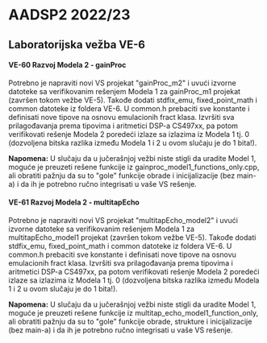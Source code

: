﻿
# AADSP2 2022/23

## Laboratorijska vežba VE-6

#### VE-60 Razvoj Modela 2 - gainProc 

Potrebno je napraviti novi VS projekat "gainProc_m2" i uvući izvorne datoteke sa verifikovanim rešenjem Modela 1 za gainProc_m1 projekat (završen tokom vežbe VE-5). Takođe dodati stdfix_emu, fixed_point_math i common datoteke iz foldera VE-6. U common.h prebaciti sve konstante i definisati nove tipove na osnovu emulacionih fract klasa. Izvršiti sva prilagođavanja prema tipovima i aritmetici DSP-a CS497xx, pa potom verifikovati rešenje Modela 2 poredeći izlaze sa izlazima iz Modela 1 tj. 0 (dozvoljena bitska razlika između Modela 1 i 2 u ovom slučaju je do 1 bita!).

**Napomena:** U slučaju da u jučerašnjoj vežbi niste stigli da uradite Model 1, moguće je preuzeti rešene funkcije iz gainproc_model1_functions_only.cpp, ali obratiti pažnju da su to "gole" funkcije obrade i inicijalizacije (bez main-a) i da ih je potrebno ručno integrisati u vaše VS rešenje. 

#### VE-61 Razvoj Modela 2 - multitapEcho 

Potrebno je napraviti novi VS projekat "multitapEcho_model2" i uvući izvorne datoteke sa verifikovanim rešenjem Modela 1 za multitapEcho_model1 projekat (završen tokom vežbe VE-5). Takođe dodati stdfix_emu, fixed_point_math i common datoteke iz foldera VE-6. U common.h prebaciti sve konstante i definisati nove tipove na osnovu emulacionih fract klasa. Izvršiti sva prilagođavanja prema tipovima i aritmetici DSP-a CS497xx, pa potom verifikovati rešenje Modela 2 poredeći izlaze sa izlazima iz Modela 1 tj. 0 (dozvoljena bitska razlika između Modela 1 i 2 u ovom slučaju je do 1 bita!).

**Napomena:** U slučaju da u jučerašnjoj vežbi niste stigli da uradite Model 1, moguće je preuzeti rešene funkcije iz multitap_echo_model1_function_only, ali obratiti pažnju da su to "gole" funkcije obrade, strukture i inicijalizacije (bez main-a) i da ih je potrebno ručno integrisati u vaše VS rešenje. 



